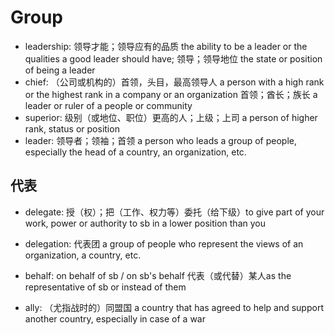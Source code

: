 # Group

- leadership: 领导才能；领导应有的品质 the ability to be a leader or the qualities a good leader should have; 领导；领导地位 the state or position of being a leader
- chief: （公司或机构的）首领，头目，最高领导人 a person with a high rank or the highest rank in a company or an organization 首领；酋长；族长 a leader or ruler of a people or community
- superior: 级别（或地位、职位）更高的人；上级；上司 a person of higher rank, status or position
- leader: 领导者；领袖；首领 a person who leads a group of people, especially the head of a country, an organization, etc.

## 代表

- delegate: 授（权）；把（工作、权力等）委托（给下级）to give part of your work, power or authority to sb in a lower position than you
- delegation: 代表团 a group of people who represent the views of an organization, a country, etc.
- behalf: on behalf of sb / on sb's behalf 代表（或代替）某人as the representative of sb or instead of them



- ally: （尤指战时的）同盟国 a country that has agreed to help and support another country, especially in case of a war
